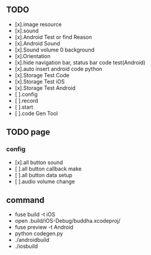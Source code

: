 ## TODO
- [x].image resource
- [x].sound
- [x].Android Test or find Reason
- [x].Android Sound
- [x].Sound volume 0 background
- [x].Orientation
- [x].hide navigation bar, status bar code test(Android)
- [x].auto insert android code python
- [x].Storage Test Code
- [x].Storage Test iOS
- [x].Storage Test Android
- [ ].config
- [ ].record
- [ ].start
- [ ].code Gen Tool

## TODO page
### config
- [x].all button sound
- [ ].all button callback make
- [ ].all button data setup
- [ ].audio volume change

## command
- fuse build -t iOS
- open .build/iOS-Debug/buddha.xcodeproj/
- fuse preview -t Android
- python codegen.py
- ./androidbuild
- ./iosbuild
